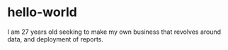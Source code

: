 # hello-world

I am 27 years old seeking to make my own business that revolves around data, and deployment of reports. 
